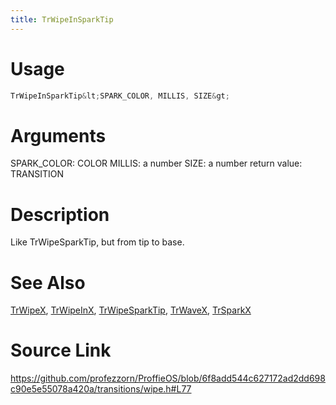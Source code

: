 ```yaml
---
title: TrWipeInSparkTip
---
```


# Usage
```cpp
TrWipeInSparkTip&lt;SPARK_COLOR, MILLIS, SIZE&gt;
```

# Arguments
SPARK_COLOR: COLOR
MILLIS: a number
SIZE: a number
return value: TRANSITION

# Description
Like TrWipeSparkTip, but from tip to base.

# See Also
[TrWipeX](/config/transitions/TrWipeX.html), [TrWipeInX](/config/transitions/TrWipeInX.html), [TrWipeSparkTip](/config/transitions/TrWipeSparkTip.html), [TrWaveX](/config/transitions/TrWaveX.html), [TrSparkX](/config/transitions/TrSparkX.html)

# Source Link
https://github.com/profezzorn/ProffieOS/blob/6f8add544c627172ad2dd698c90e5e55078a420a/transitions/wipe.h#L77
